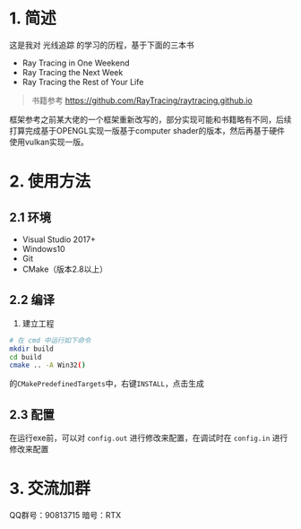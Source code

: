 # 1. 简述

这是我对 光线追踪 的学习的历程，基于下面的三本书

- Ray Tracing in One Weekend
- Ray Tracing the Next Week
- Ray Tracing the Rest of Your Life
 
> 书籍参考 https://github.com/RayTracing/raytracing.github.io

框架参考之前某大佬的一个框架重新改写的，部分实现可能和书籍略有不同，后续打算完成基于OPENGL实现一版基于computer shader的版本，然后再基于硬件使用vulkan实现一版。

# 2. 使用方法

## 2.1 环境

- Visual Studio 2017+
- Windows10
- Git
- CMake（版本2.8以上）

## 2.2 编译

1. 建立工程

```bash
# 在 cmd 中运行如下命令
mkdir build
cd build
cmake .. -A Win32()
```
的`CMakePredefinedTargets`中，右键`INSTALL`，点击生成

## 2.3 配置

在运行exe前，可以对 `config.out` 进行修改来配置，在调试时在 `config.in` 进行修改来配置

# 3. 交流加群
QQ群号：90813715 暗号：RTX